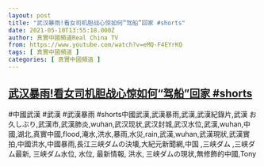 ```yaml
---
layout: post
title: "武汉暴雨!看女司机胆战心惊如何“驾船”回家 #shorts"
date: 2021-05-10T13:55:18.000Z
author: 真實中國頻道Real China TV
from: https://www.youtube.com/watch?v=eMQ-F4EYrKQ
tags: [ 真實中國頻道 ]
categories: [ 真實中國頻道 ]
---
```

<!--1620654918000-->
[武汉暴雨!看女司机胆战心惊如何“驾船”回家 #shorts](https://www.youtube.com/watch?v=eMQ-F4EYrKQ)
------

<div>
#中國武漢​ #武漢​ #武漢暴雨​ #shorts中國武漢,武漢暴雨,武漢,武漢紀錄片,武漢 お久しぶり,武漢市,武漢肺炎,wuhan,武汉现状,武汉封城,武汉水位,武漢,wuhan,中國,湖北,真實中國,flood,淹水,洪水,暴雨,水災,rain,武漢,wuhan,武漢現狀,武漢實拍,中國洪水,中國暴雨,長江三峡ダムの決壊,大紀元新聞網,中国 ,三峡ダム ,三峡ダム最新, 三峡ダム水位, 水位, 最新情報, 洪水, 三峡ダムの現状,無修飾的中國,Tony
</div>
